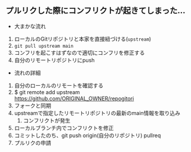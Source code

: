 ## プルリクした際にコンフリクトが起きてしまった...

- 大まかな流れ

1. ローカルのGitリポジトリと本家を直接紐づける(`upstream`)
2. `git pull upstream main`
3. コンフリを起こすはずなので適切にコンフリを修正する
4. 自分のリモートリポジトリにpush

- 流れの詳細

1. 自分のローカルのリモートを確認する
2. $ git remote add upstream https://github.com/ORIGINAL_OWNER/repogitori
3. フォークと同期
4. upstreamで指定したリモートリポジトリの最新のmain情報を取り込み
   1. コンフリクトが発生
5. ローカルブランチ内でコンフリクトを修正
6. コミットしたのち、git push origin(自分のリポジトリ) pullreq
7. プルリクの申請

